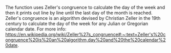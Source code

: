 The function uses Zeller's congruence to calculate the day of the week and then it prints out line by line until the last day of the month is reached. Zeller's congruence is an algorithm devised by Christian Zeller in the 19th century to calculate the day of the week for any Julian or Gregorian calendar date. For more info: https://en.wikipedia.org/wiki/Zeller%27s_congruence#:~:text=Zeller's%20congruence%20is%20an%20algorithm,day%20and%20the%20calendar%20date.
